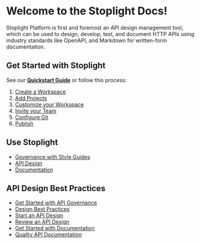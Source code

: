 # Welcome to the Stoplight Docs!

Stoplight Platform is first and foremost an API design management tool, which can be used to design, develop, test, and document HTTP APIs using industry standards like OpenAPI, and Markdown for written-form documentation.

## Get Started with Stoplight

See our **[Quickstart Guide](4.-documentation/documentation-quick-start.md)** or follow this process:

1. [Create a Workspace](2.-workspaces/a.creating-a-workspace.md)
2. [Add Projects](7.-projects/adding-projects.md)
3. [Customize your Workspace](2.-workspaces/b1-change-look-and-feel.md)
4. [Invite your Team](2.-workspaces/d.inviting-your-team.md)
5. [Configure Git](2.-workspaces/configure-git/a.configuring-git.md)
6. [Publish](2.-workspaces/g.automating-publishing.md)

## Use Stoplight
- [Governance with Style Guides](2a.-style-guides/a.style-guide-projects.md)
- [API Design](3.-design/design-overview.md)
- [Documentation](4.-documentation/b.types-of-documentation.md)

## API Design Best Practices
- [Get Started with API Governance](https://meta.stoplight.io/docs/api-best-practices/ZG9jOjM2NTQ2Mjky-get-started-with-api-governance)
- [Design Best Practices](https://meta.stoplight.io/docs/api-best-practices/ZG9jOjM2NTQ2Mjk0-get-started-with-api-design)
- [Start an API Design](https://meta.stoplight.io/docs/api-best-practices/ZG9jOjM2NTQ2Mjk0-get-started-with-api-design)
- [Review an API Design](https://meta.stoplight.io/docs/api-best-practices/ZG9jOjM2NTQ2Mjk1-review-api-designs)
- [Get Started with Documentation](https://meta.stoplight.io/docs/api-best-practices/ZG9jOjM2NTQ2Mjkz-get-started-with-documentation)
- [Quality API Documentation](https://meta.stoplight.io/docs/api-best-practices/ZG9jOjM2NTM5Nzc1-quality-api-reference-documentation)
